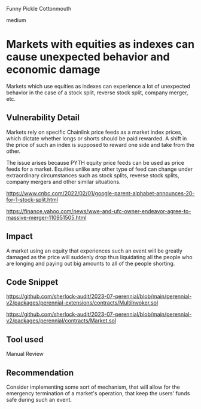 Funny Pickle Cottonmouth

medium

# Markets with equities as indexes can cause unexpected behavior and economic damage

Markets which use equities as indexes can experience a lot of unexpected behavior in the case of a stock split, reverse stock split, company merger, etc.

## Vulnerability Detail

Markets rely on specific Chainlink price feeds as a market index prices, which dictate whether longs or shorts should be paid rewarded. A shift in the price of such an index is supposed to reward one side and take from the other.

The issue arises because PYTH equity price feeds can be used as price feeds for a market. Equities unlike any other type of feed can change under extraordinary circumstances such as stock splits, reverse stock splits, company mergers and other similar situations.

https://www.cnbc.com/2022/02/01/google-parent-alphabet-announces-20-for-1-stock-split.html

https://finance.yahoo.com/news/wwe-and-ufc-owner-endeavor-agree-to-massive-merger-110951505.html

## Impact

A market using an equity that experiences such an event will be greatly damaged as the price will suddenly drop thus liquidating all the people who are longing and paying out big amounts to all of the people shorting.

## Code Snippet

https://github.com/sherlock-audit/2023-07-perennial/blob/main/perennial-v2/packages/perennial-extensions/contracts/MultiInvoker.sol

https://github.com/sherlock-audit/2023-07-perennial/blob/main/perennial-v2/packages/perennial/contracts/Market.sol

## Tool used

Manual Review

## Recommendation

Consider implementing some sort of mechanism, that will allow for the emergency termination of a market's operation, that keep the users' funds safe during such an event.
